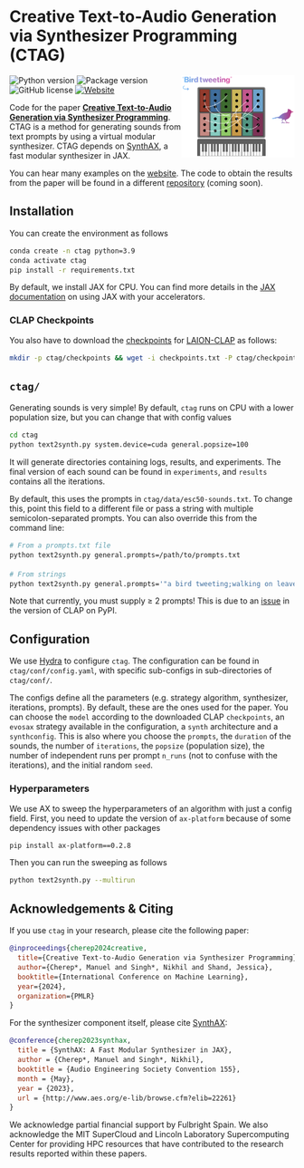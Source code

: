 # Creative Text-to-Audio Generation via Synthesizer Programming (CTAG)

<a href="https://github.com/PapayaResearch/ctag/blob/main/media/logo.png"><img src="https://github.com/PapayaResearch/ctag/blob/main/media/logo.png?raw=true" width="200" align="right" /></a>

![Python version](https://img.shields.io/badge/python-3.9-blue)
![Package version](https://img.shields.io/badge/version-0.1.0-green)
![GitHub license](https://img.shields.io/github/license/PapayaResearch/ctag)
[![Website](https://img.shields.io/badge/website-CTAG-red)](https://ctag.media.mit.edu/)

Code for the paper **[Creative Text-to-Audio Generation via Synthesizer Programming](https://mlforaudioworkshop.com/CreativeTextToAudio.pdf)**. CTAG is a method for generating sounds from text prompts by using a virtual modular synthesizer. CTAG depends on [SynthAX](https://github.com/PapayaResearch/synthax), a fast modular synthesizer in JAX.

You can hear many examples on the [website](https://ctag.media.mit.edu/). The code to obtain the results from the paper will be found in a different [repository](https://github.com/PapayaResearch/ctag-experiments) (coming soon).

## Installation

You can create the environment as follows

```bash
conda create -n ctag python=3.9
conda activate ctag
pip install -r requirements.txt
```

By default, we install JAX for CPU. You can find more details in the [JAX documentation](https://github.com/google/jax#installation) on using JAX with your accelerators.

### CLAP Checkpoints

You also have to download the [checkpoints](https://huggingface.co/lukewys/laion_clap/tree/main) for [LAION-CLAP](https://github.com/LAION-AI/CLAP) as follows:

```bash
mkdir -p ctag/checkpoints && wget -i checkpoints.txt -P ctag/checkpoints
```

## `ctag/`
Generating sounds is very simple! By default, `ctag` runs on CPU with a lower population size, but you can change that with config values

```bash
cd ctag
python text2synth.py system.device=cuda general.popsize=100
```

It will generate directories containing logs, results, and experiments. The final version of each sound can be found in `experiments`, and `results` contains all the iterations.

By default, this uses the prompts in `ctag/data/esc50-sounds.txt`. To change this, point this field to a different file or pass a string with multiple semicolon-separated prompts. You can also override this from the command line:

```bash
# From a prompts.txt file
python text2synth.py general.prompts=/path/to/prompts.txt

# From strings
python text2synth.py general.prompts='"a bird tweeting;walking on leaves"'
```

Note that currently, you must supply $\geq$ 2 prompts! This is due to an [issue](https://github.com/LAION-AI/CLAP/pull/105) in the version of CLAP on PyPI.

## Configuration
We use [Hydra](https://hydra.cc/) to configure `ctag`. The configuration can be found in `ctag/conf/config.yaml`, with specific sub-configs in sub-directories of `ctag/conf/`.

The configs define all the parameters (e.g. strategy algorithm, synthesizer, iterations, prompts). By default, these are the ones used for the paper. You can choose the `model` according to the downloaded CLAP `checkpoints`, an `evosax` strategy available in the configuration, a `synth` architecture and a `synthconfig`. This is also where you choose the `prompts`, the `duration` of the sounds, the number of `iterations`, the `popsize` (population size), the number of independent runs per prompt `n_runs` (not to confuse with the iterations), and the initial random `seed`.

### Hyperparameters

We use AX to sweep the hyperparameters of an algorithm with just a config field. First, you need to update the version of `ax-platform` because of some dependency issues with other packages

```bash
pip install ax-platform==0.2.8
```

Then you can run the sweeping as follows

```bash
python text2synth.py --multirun
```

## Acknowledgements & Citing

If you use `ctag` in your research, please cite the following paper:
```bibtex
@inproceedings{cherep2024creative,
  title={Creative Text-to-Audio Generation via Synthesizer Programming},
  author={Cherep*, Manuel and Singh*, Nikhil and Shand, Jessica},
  booktitle={International Conference on Machine Learning},
  year={2024},
  organization={PMLR}
}
```

For the synthesizer component itself, please cite [SynthAX](https://github.com/PapayaResearch/synthax):
```bibtex
@conference{cherep2023synthax,
  title = {SynthAX: A Fast Modular Synthesizer in JAX},
  author = {Cherep*, Manuel and Singh*, Nikhil},
  booktitle = {Audio Engineering Society Convention 155},
  month = {May},
  year = {2023},
  url = {http://www.aes.org/e-lib/browse.cfm?elib=22261}
}
```

We acknowledge partial financial support by Fulbright Spain. We also acknowledge the MIT SuperCloud and Lincoln Laboratory Supercomputing Center for providing HPC resources that have contributed to the research results reported within these papers.
